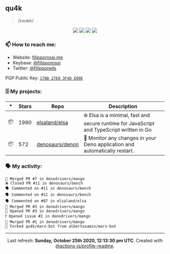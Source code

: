## qu4k

> /kwæk/

<p align="center">
  <img src="https://img.shields.io/badge/last%20major%20release-aug.%202000-important" />
  <img src="https://img.shields.io/badge/unminified%20size-6%20feet%206%20inches-informational" />
  <img src="https://img.shields.io/badge/vulnerabilities-high-critical" />
  <img src="https://img.shields.io/badge/code%20quality-A%20for%20effort-success" />
</p>

### 📫 How to reach me:

- Website: [filipporossi.me](https://filipporossi.me/)
- Keybase: [@filipporossi](https://keybase.io/filipporossi)
- Twitter: [@filipporeds](https://twitter.com/filipporeds)

PGP Public Key: [`170D 27E0 3F4D E09E`](https://keybase.io/filipporossi/pgp_keys.asc)

### 🗄 My projects:

|*|Stars|Repo|Description|
|---|---|---|---|
| 📦 | 1990 | [elsaland/elsa](https://github.com/elsaland/elsa) | ❄️ Elsa is a minimal, fast and secure runtime for JavaScript and TypeScript written in Go |
| 📦 | 572 | [denosaurs/denon](https://github.com/denosaurs/denon) | 👀 Monitor any changes in your Deno application and automatically restart. |

### 🗣 My activity:

```
🎉 Merged PR #7 in denodrivers/mango
❌ Closed PR #11 in denosaurs/bench
🗣 Commented on #11 in denosaurs/bench
🗣 Commented on #11 in denosaurs/bench
🗣 Commented on #87 in elsaland/elsa
🎉 Merged PR #3 in denodrivers/mango
💪 Opened PR #3 in denodrivers/mango
❗️ Opened issue #2 in denodrivers/mango
🎉 Merged PR #1 in denodrivers/mango
🍴 Forked qu4k/marx-bot from albertoxamin/marx-bot
```

---

<p align="center">Last refresh: <b>Sunday, October 25th 2020, 12:13:30 pm UTC</b>. Created with <a href=https://github.com/marketplace/actions/profile-readme>@actions-js/profile-readme</a>.</p>
